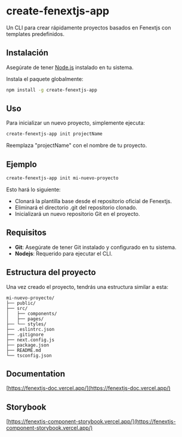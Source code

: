 # create-fenextjs-app

Un CLI para crear rápidamente proyectos basados en Fenextjs con templates predefinidos.

## Instalación

Asegúrate de tener [Node.js](https://nodejs.org) instalado en tu sistema.

Instala el paquete globalmente:

```bash
npm install -g create-fenextjs-app
```

## Uso

Para inicializar un nuevo proyecto, simplemente ejecuta:

```bash
create-fenextjs-app init projectName
```

Reemplaza "projectName" con el nombre de tu proyecto.

## Ejemplo

```bash
create-fenextjs-app init mi-nuevo-proyecto
```
Esto hará lo siguiente:

- Clonará la plantilla base desde el repositorio oficial de Fenextjs.
- Eliminará el directorio .git del repositorio clonado.
- Inicializará un nuevo repositorio Git en el proyecto.

## Requisitos
- **Git**: Asegúrate de tener Git instalado y configurado en tu sistema.
- **Nodejs**: Requerido para ejecutar el CLI.

## Estructura del proyecto

Una vez creado el proyecto, tendrás una estructura similar a esta:

```
mi-nuevo-proyecto/
├── public/
├── src/
│   ├── components/
│   ├── pages/
├── └── styles/
├── .eslintrc.json
├── .gitignore
├── next.config.js
├── package.json
├── README.md
└── tsconfig.json
```

## Documentation

[https://fenextjs-doc.vercel.app/](https://fenextjs-doc.vercel.app/)

## Storybook

[https://fenextjs-component-storybook.vercel.app/](https://fenextjs-component-storybook.vercel.app/)